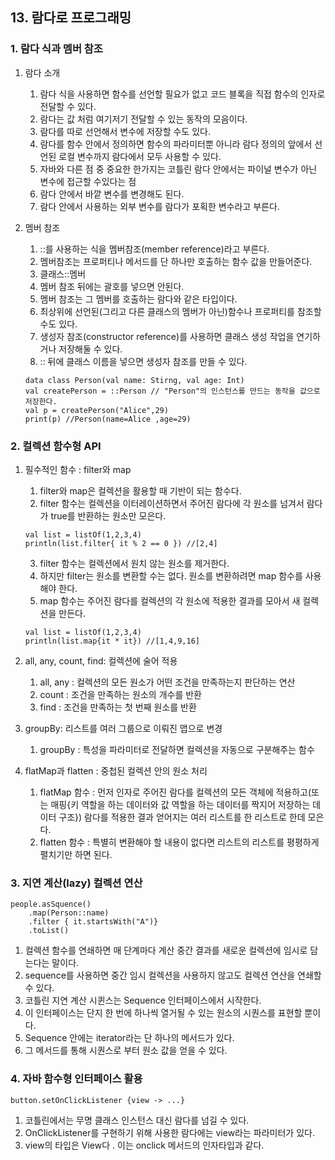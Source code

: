 ## 13. 람다로 프로그래밍
### 1. 람다 식과 멤버 참조
1. 람다 소개
    1. 람다 식을 사용하면 함수를 선언할 필요가 없고 코드 블록을 직접 함수의 인자로 전달할 수 있다.
    2. 람다는 값 처럼 여기저기 전달할 수 있는 동작의 모음이다.
    3. 람다를 따로 선언해서 변수에 저장할 수도 있다.
    4. 람다를 함수 안에서 정의하면 함수의 파라미터뿐 아니라 람다 정의의 앞에서 선언된 로컬 변수까지 람다에서 모두 사용할 수 있다.
    5. 자바와 다른 점 중 중요한 한가지는 코틀린 람다 안에서는 파이널 변수가 아닌 변수에 접근할 수있다는 점
    6. 람다 안에서 바깥 변수를 변경해도 된다.
    7. 람다 안에서 사용하는 외부 변수를 람다가 포획한 변수라고 부른다.
2. 멤버 참조
    1. ::를 사용하는 식을 멤버참조(member reference)라고 부른다.
    2. 멤버참조는 프로퍼티나 메서드를 단 하나만 호출하는 함수 값을 만들어준다.
    3. 클래스::멤버
    4. 멤버 참조 뒤에는 괄호를 넣으면 안된다.
    5. 멤버 참조는 그 멤버를 호출하는 람다와 같은 타입이다.
    6. 최상위에 선언된(그리고 다른 클래스의 멤버가 아닌)함수나 프로퍼티를 참조할 수도 있다.
    7. 생성자 참조(constructor reference)를 사용하면 클래스 생성 작업을 연기하거나 저장해둘 수 있다.
    8. :: 뒤에 클래스 이름을 넣으면 생성자 참조를 만들 수 있다.

    ```
    data class Person(val name: Stirng, val age: Int)
    val createPerson = ::Person // "Person"의 인스턴스를 만드는 동작을 값으로 저장한다.
    val p = createPerson("Alice",29)
    print(p) //Person(name=Alice ,age=29)
    ```

### 2. 컬렉션 함수형 API
1. 필수적인 함수 : filter와 map
    1. filter와 map은 컬렉션을 활용할 때 기반이 되는 함수다.
    2. filter 함수는 컬렉션을 이터레이션하면서 주어진 람다에 각 원소를 넘겨서 람다가 true를 반환하는 원소만 모은다.

    ```
    val list = listOf(1,2,3,4)
    println(list.filter{ it % 2 == 0 }) //[2,4]
    ```

    3. filter 함수는 컬렉션에서 원치 않는 원소를 제거한다.
    4. 하지만 filter는 원소를 변환할 수는 없다. 원소를 변환하려면 map 함수를 사용해야 한다.
    5. map 함수는 주어진 람다를 컬렉션의 각 원소에 적용한 결과를 모아서 새 컬렉션을 만든다.

    ```
    val list = listOf(1,2,3,4)
    println(list.map{it * it}) //[1,4,9,16]
    ```

2. all, any, count, find: 컬렉션에 술어 적용
    1. all, any : 컬렉션의 모든 원소가 어떤 조건을 만족하는지 판단하는 연산
    2. count : 조건을 만족하는 원소의 개수를 반환
    3. find : 조건을 만족하는 첫 번째 원소를 반환

3. groupBy: 리스트를 여러 그룹으로 이뤄진 맵으로 변경
    1. groupBy : 특성을 파라미터로 전달하면 컬렉션을 자동으로 구분해주는 함수

4. flatMap과 flatten : 중첩된 컬렉션 안의 원소 처리
    1. flatMap 함수 : 먼저 인자로 주어진 람다를 컬렉션의 모든 객체에 적용하고(또는 매핑{키 역할을 하는 데이터와 값 역할을 하는 데이터를 짝지어 저장하는 데이터 구조}) 람다를 적용한 결과 얻어지는 여러 리스트를 한 리스트로 한데 모은다.
    2. flatten 함수 : 특별히 변환해야 할 내용이 없다면 리스트의 리스트를 평평하게 펼치기만 하면 된다.

### 3. 지연 계산(lazy) 컬렉션 연산

```
people.asSquence()
    .map(Person::name)
    .filter { it.startsWith("A")}
    .toList()
```

1. 컬렉션 함수를 연쇄하면 매 단계마다 계산 중간 결과를 새로운 컬렉션에 임시로 담는다는 말이다.
2. sequence를 사용하면 중간 임시 컬렉션을 사용하지 않고도 컬렉션 연산을 연쇄할 수 있다.
3. 코틀린 지연 계산 시퀸스는 Sequence 인터페이스에서 시작한다.
4. 이 인터페이스는 단지 한 번에 하나씩 열거될 수 있는 원소의 시퀀스를 표현할 뿐이다.
5. Sequence 안에는 iterator라는 단 하나의 메서드가 있다.
6. 그 메서드를 통해 시퀀스로 부터 원소 값을 얻을 수 있다. 

### 4. 자바 함수형 인터페이스 활용

```
button.setOnClickListener {view -> ...}
```

1. 코틀린에서는 무명 클래스 인스턴스 대신 람다를 넘길 수 있다.
2. OnClickListener를 구현하기 위해 사용한 람다에는 view라는 파라미터가 있다. 
3. view의 타입은 View다 . 이는 onclick 메서드의 인자타입과 같다.
